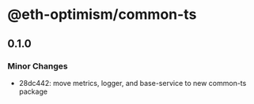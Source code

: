 # @eth-optimism/common-ts

## 0.1.0
### Minor Changes

- 28dc442: move metrics, logger, and base-service to new common-ts package
